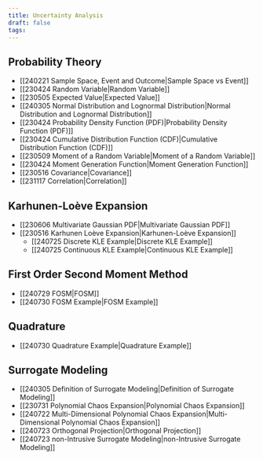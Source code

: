 ```yaml
---
title: Uncertainty Analysis
draft: false
tags:
---
```

## Probability Theory
- [[240221 Sample Space, Event and Outcome|Sample Space vs Event]]
- [[230424 Random Variable|Random Variable]]
- [[230505 Expected Value|Expected Value]]
- [[240305 Normal Distribution and Lognormal Distribution|Normal Distribution and Lognormal Distribution]]
- [[230424 Probability Density Function (PDF)|Probability Density Function (PDF)]]
- [[230424 Cumulative Distribution Function (CDF)|Cumulative Distribution Function (CDF)]]
- [[230509 Moment of a Random Variable|Moment of a Random Variable]]
- [[230424 Moment Generation Function|Moment Generation Function]]
- [[230516 Covariance|Covariance]]
- [[231117 Correlation|Correlation]]
## Karhunen-Loève Expansion
- [[230606 Multivariate Gaussian PDF|Multivariate Gaussian PDF]]
- [[230516 Karhunen Loève Expansion|Karhunen-Loève Expansion]]
	- [[240725 Discrete KLE Example|Discrete KLE Example]]
	- [[240725 Continuous KLE Example|Continuous KLE Example]]
## First Order Second Moment Method
- [[240729 FOSM|FOSM]]
- [[240730 FOSM Example|FOSM Example]]
## Quadrature 
- [[240730 Quadrature Example|Quadrature Example]]
## Surrogate Modeling 
- [[240305 Definition of Surrogate Modeling|Definition of Surrogate Modeling]]
- [[230731 Polynomial Chaos Expansion|Polynomial Chaos Expansion]]
- [[240722 Multi-Dimensional Polynomial Chaos Expansion|Multi-Dimensional Polynomial Chaos Expansion]]
- [[240723 Orthogonal Projection|Orthogonal Projection]]
- [[240723 non-Intrusive Surrogate Modeling|non-Intrusive Surrogate Modeling]]

